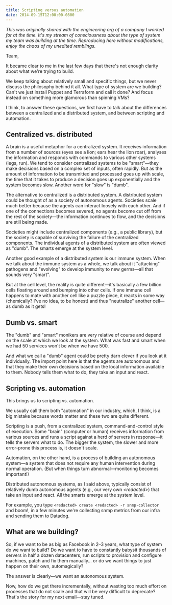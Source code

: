 ```yaml
---
title: Scripting versus automation
date: 2014-09-15T12:00:00-0800
---
```

_This was originally shared with the engineering org of a company I worked for at the time. It's my stream of consciousness about the type of system my team was building at the time. Reproducing here without modifications, enjoy the chaos of my unedited remblings._

Team,

It became clear to me in the last few days that there's not enough clarity about what we're trying to build.

We keep talking about relatively small and specific things, but we never discuss the philosophy behind it all. What type of system are we building? Can't we just install Puppet and Terraform and call it done? And focus instead on something more glamorous than spinning VMs?

I think, to answer these questions, we first have to talk about the differences between a centralized and a distributed system, and between scripting and automation.

## Centralized vs. distributed
A brain is a useful metaphor for a centralized system. It receives information from a number of sources (eyes see a lion; ears hear the lion roar), analyses the information and responds with commands to various other systems (legs, run). We tend to consider centralized systems to be "smart"—they make decisions based on a complex set of inputs, often rapidly. But as the amount of information to be transmitted and processed goes up with scale, the time that it takes to produce a decision goes up exponentially and the system becomes slow. Another word for "slow" is "dumb".

The alternative to centralized is a distributed system. A distributed system could be thought of as a society of autonomous agents. Societies scale much better because the agents can interact loosely with each other. And if one of the connections becomes severed, no agents become cut off from the rest of the society—the information continues to flow, and the decisions are still being made.

Societies might include centralized components (e.g., a public library), but the society is capable of surviving the failure of the centralized components. The individual agents of a distributed system are often viewed as "dumb". The smarts emerge at the system level.

Another good example of a distributed system is our immune system. When we talk about the immune system as a whole, we talk about it "attacking" pathogens and "evolving" to develop immunity to new germs—all that sounds very "smart".

But at the cell level, the reality is quite different—it's basically a few billion cells floating around and bumping into other cells. If one immune cell happens to mate with another cell like a puzzle piece, it reacts in some way (chemically? I've no idea, to be honest) and thus "neutralize" another cell—as dumb as it gets!

## Dumb vs. smart
The "dumb" and "smart" monikers are very relative of course and depend on the scale at which we look at the system. What was fast and smart when we had 50 services won't be when we have 500.

And what we call a "dumb" agent could be pretty darn clever if you look at it individually. The import point here is that the agents are autonomous and that they make their own decisions based on the local information available to them. Nobody tells them what to do, they take an input and react.

## Scripting vs. automation
This brings us to scripting vs. automation.

We usually call them both "automation" in our industry, which, I think, is a big mistake because words matter and these two are quite different.

Scripting is a push, from a centralized system, command-and-control style of execution. Some "brain" (computer or human) receives information from various sources and runs a script against a herd of servers in response—it tells the servers what to do. The bigger the system, the slower and more error-prone this process is, it doesn't scale. 

Automation, on the other hand, is a process of building an autonomous system—a system that does not require any human intervention during normal operation. (But when things turn abnormal—monitoring becomes important!)

Distributed autonomous systems, as I said above, typically consist of relatively dumb autonomous agents (e.g., our very own _\<redacted\>_) that take an input and react. All the smarts emerge at the system level.

For example, you type `<redacted> create <redacted> -r snmp-collector` and boom!, in a few minutes we're collecting snmp metrics from our infra and sending them to Datadog.

## What are we building?
So, if we want to be as big as Facebook in 2–3 years, what type of system do we want to build? Do we want to have to constantly babysit thousands of servers in half a dozen datacenters, run scripts to provision and configure machines, patch and fix them manually… or do we want things to just happen on their own, automagically?

The answer is clearly—we want an autonomous system.

Now, how do we get there incrementally, without wasting too much effort on processes that do not scale and that will be very difficult to deprecate? That's the story for my next email—stay tuned.